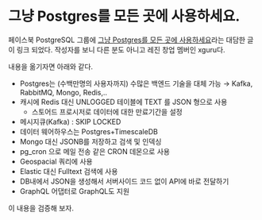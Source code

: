 # 그냥 Postgres를 모든 곳에 사용하세요.

페이스북 PostgreSQL 그룹에 [그냥 Postgres를 모든 곳에 사용하세요](https://news.hada.io/topic?id=8018&fbclid=IwAR2AKG0v5wBj1LjdzeTSo6ZS4r0qXNMzt0EKIPOu7fu99qMXmjcrjDOHJzM)라는 대담한 글이 링크 되었다. 작성자를 보니 다른 분도 아니고 레진 창업 멤버인 xguru다.

내용을 옮기자면 아래와 같다.

- Postgres는 (수백만명의 사용자까지) 수많은 백엔드 기술을 대체 가능
   → Kafka, RabbitMQ, Mongo, Redis,..
- 캐시에 Redis 대신 UNLOGGED 테이블에 TEXT 를 JSON 형으로 사용
  - 스토어드 프로시저로 데이터에 대한 만료기간을 설정
- 메시지큐(Kafka) : SKIP LOCKED
- 데이터 웨어하우스는 Postgres+TimescaleDB
- Mongo 대신 JSONB를 저장하고 검색 및 인덱싱
- pg_cron 으로 메일 전송 같은 CRON 데몬으로 사용
- Geospacial 쿼리에 사용
- Elastic 대신 Fulltext 검색에 사용
- DB내에서 JSON을 생성해서 서버사이드 코드 없이 API에 바로 전달하기
- GraphQL 어댑터로 GraphQL도 지원

이 내용을 검증해 보자.